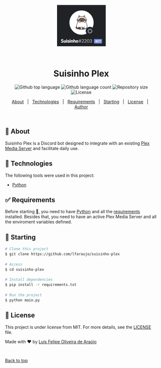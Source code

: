 <div align="center" id="top"> 
  <img src="./.github/suisinho_img.png" alt="Suisinho Plex" />

  &#xa0;

  <!-- <a href="https://suisinhoplex.netlify.app">Demo</a> -->
</div>

<h1 align="center">Suisinho Plex</h1>

<p align="center">
  <img alt="Github top language" src="https://img.shields.io/github/languages/top/lfaraujo/suisinho-plex?color=56BEB8">

  <img alt="Github language count" src="https://img.shields.io/github/languages/count/lfaraujo/suisinho-plex?color=56BEB8">

  <img alt="Repository size" src="https://img.shields.io/github/repo-size/lfaraujo/suisinho-plex?color=56BEB8">

  <img alt="License" src="https://img.shields.io/github/license/lfaraujo/suisinho-plex">

  <!-- <img alt="Github issues" src="https://img.shields.io/github/issues/lfaraujo/suisinho-plex?color=56BEB8" /> -->

  <!-- <img alt="Github forks" src="https://img.shields.io/github/forks/lfaraujo/suisinho-plex?color=56BEB8" /> -->

  <!-- <img alt="Github stars" src="https://img.shields.io/github/stars/lfaraujo/suisinho-plex?color=56BEB8" /> -->
</p>

<!-- Status -->

<!-- <h4 align="center"> 
	🚧  Suisinho Plex 🚀 Under construction...  🚧
</h4> 

<hr> -->

<p align="center">
  <a href="#dart-about">About</a> &#xa0; | &#xa0;
  <a href="#rocket-technologies">Technologies</a> &#xa0; | &#xa0;
  <a href="#white_check_mark-requirements">Requirements</a> &#xa0; | &#xa0;
  <a href="#checkered_flag-starting">Starting</a> &#xa0; | &#xa0;
  <a href="#memo-license">License</a> &#xa0; | &#xa0;
  <a href="https://github.com/lfaraujo" target="_blank">Author</a>
</p>

<br>

## :dart: About ##

Suisinho Plex is a Discord bot designed to integrate with an existing [Plex Media Server](https://www.plex.tv/) and facilitate daily use.

## :rocket: Technologies ##

The following tools were used in this project:

- [Python](https://www.python.org/)

## :white_check_mark: Requirements ##

Before starting :checkered_flag:, you need to have [Python](https://www.python.org/) and all the [requirements](https://github.com/lfaraujo/suisinho-plex/blob/master/requirements.txt) installed. Besides that, you need to have an active Plex Media Server and all the enviroment variables defined.

## :checkered_flag: Starting ##

```bash
# Clone this project
$ git clone https://github.com/lfaraujo/suisinho-plex

# Access
$ cd suisinho-plex

# Install dependencies
$ pip install -r requirements.txt

# Run the project
$ python main.py
```

## :memo: License ##

This project is under license from MIT. For more details, see the [LICENSE](LICENSE.md) file.


Made with :heart: by <a href="https://github.com/lfaraujo" target="_blank">Luis Felipe Oliveira de Araújo</a>

&#xa0;

<a href="#top">Back to top</a>
